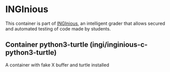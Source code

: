 INGInious
=========

This container is part of [INGInious](https://github.com/UCL-INGI/INGInious), an intelligent grader that allows secured and automated testing of code made by students.

Container python3-turtle (ingi/inginious-c-python3-turtle)
--------------------------------------------------------

A container with fake X buffer and turtle installed
